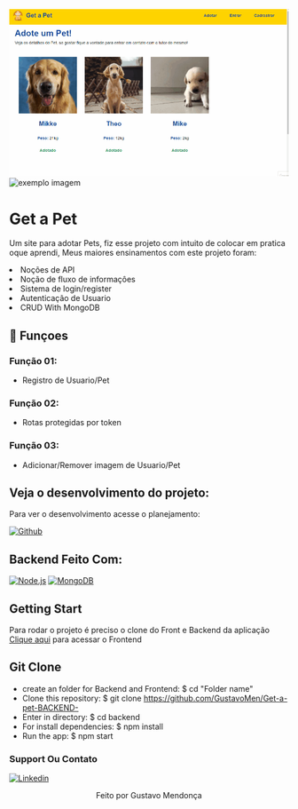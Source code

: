 <img src="./public/readmeGithub/User1.gif" alt="exemplo imagem">
<img src="./public/readmeGithub/User2.gif" alt="exemplo imagem">

# Get a Pet

Um site para adotar Pets, fiz esse projeto com intuito de colocar em pratica oque aprendi, Meus maiores ensinamentos com este projeto foram:
<li> Noções de API
<li> Noção de fluxo de informaçôes
<li> Sistema de login/register 
<li>Autenticação de Usuario
<li> CRUD With MongoDB

## 🔧 Funçoes 

### Função 01:
- Registro de Usuario/Pet

### Função 02:
- Rotas protegidas por token
  
### Função 03:
- Adicionar/Remover imagem de Usuario/Pet 


## Veja o desenvolvimento do projeto:

Para ver o desenvolvimento acesse o planejamento:

[![Github](https://img.shields.io/badge/GitHub-100000?style=for-the-badge&logo=github&logoColor=white)](https://github.com/GustavoMen/Get-a-pet-BACKEND-)




## Backend Feito Com:
[![Node.js](https://img.shields.io/badge/Node.js-43853D?style=for-the-badge&logo=node.js&logoColor=white)](https://developer.mozilla.org/pt-BR/docs/Web/JavaScript)
[![MongoDB](https://img.shields.io/badge/MongoDB-4EA94B?style=for-the-badge&logo=mongodb&logoColor=white)](https://developer.mozilla.org/pt-BR/docs/Web/JavaScript)


## Getting Start
  <p>Para rodar o projeto é preciso o clone do Front e Backend da aplicação <a href='https://github.com/GustavoMen/Get-a-pet-FRONTEND-'>Clique aqui</a> para acessar o Frontend</p>
  
## Git Clone

- create an folder for Backend and Frontend: 
$ cd "Folder name"  
- Clone this repository: 
$ git clone https://github.com/GustavoMen/Get-a-pet-BACKEND-
- Enter in directory:
$ cd backend
- For install dependencies:
$ npm install
- Run the app: 
$ npm start



### Support Ou Contato



[![Linkedin](https://img.shields.io/badge/LinkedIn-0077B5?style=for-the-badge&logo=linkedin&logoColor=white)](https://www.linkedin.com/in/gustavomen/)
  
 <p align = 'center' font-weith='bold'> Feito por Gustavo Mendonça
